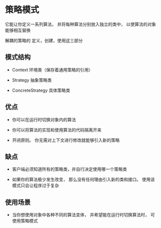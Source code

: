 # 策略模式

它能让你定义一系列算法， 并将每种算法分别放入独立的类中， 以使算法的对象能够相互替换

解耦的策略的 定义，创建，使用这三部分

## 模式结构

* Context 环境类（保存着通用策略的引用）

* Strategy 抽象策略类

* ConcreteStrategy 具体策略类

## 优点

* 你可以在运行时切换对象内的算法

* 你可以将算法的实现和使用算法的代码隔离开来

* 开闭原则。 你无需对上下文进行修改就能够引入新的策略

## 缺点

* 客户端必须知道所有的策略类，并自行决定使用哪一个策略类

* 如果你的算法极少发生改变， 那么没有任何理由引入新的类和接口。 使用该模式只会让程序过于复杂

## 使用场景

* 当你想使用对象中各种不同的算法变体， 并希望能在运行时切换算法时， 可使用策略模式